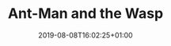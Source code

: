 ---
issue: 0819
title: Ant-Man and the Wasp
episode: 
imdb: https://www.themoviedb.org/movie/363088?language=en-US
cover: https://image.tmdb.org/t/p/original/rv1AWImgx386ULjcf62VYaW8zSt.jpg
date: 2019-08-08T16:02:25+01:00
---